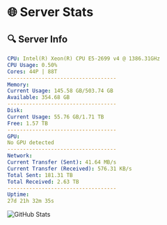 # 🌐 Server Stats
## 🔍 Server Info
```yaml
CPU: Intel(R) Xeon(R) CPU E5-2699 v4 @ 1386.31GHz
CPU Usage: 0.50%
Cores: 44P | 88T
-----------------------------------
Memory:
Current Usage: 145.58 GB/503.74 GB
Available: 354.68 GB
-----------------------------------
Disk:
Current Usage: 55.76 GB/1.71 TB
Free: 1.57 TB
-----------------------------------
GPU:
No GPU detected
-----------------------------------
Network:
Current Transfer (Sent): 41.64 MB/s
Current Transfer (Received): 576.31 KB/s
Total Sent: 181.31 TB
Total Received: 2.63 TB
-----------------------------------
Uptime:
27d 21h 32m 35s
```
![GitHub Stats](https://img.shields.io/badge/Updated-2025-03-07_20:15:53-blue)